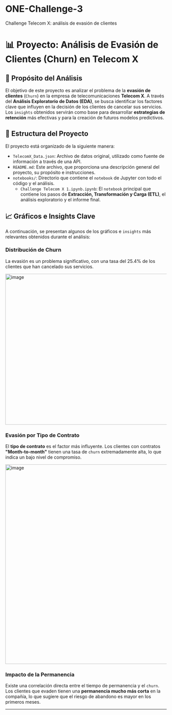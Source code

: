 # ONE-Challenge-3
Challenge Telecom X: análisis de evasión de clientes

# 📊 Proyecto: Análisis de Evasión de Clientes (Churn) en Telecom X

## 🎯 Propósito del Análisis

El objetivo de este proyecto es analizar el problema de la **evasión de clientes** (`Churn`) en la empresa de telecomunicaciones **Telecom X**. A través del **Análisis Exploratorio de Datos (EDA)**, se busca identificar los factores clave que influyen en la decisión de los clientes de cancelar sus servicios. Los `insights` obtenidos servirán como base para desarrollar **estrategias de retención** más efectivas y para la creación de futuros modelos predictivos.

## 📂 Estructura del Proyecto

El proyecto está organizado de la siguiente manera:

* `TelecomX_Data.json`: Archivo de datos original, utilizado como fuente de información a través de una API.
* `README.md`: Este archivo, que proporciona una descripción general del proyecto, su propósito e instrucciones.
* `notebooks/`: Directorio que contiene el `notebook` de Jupyter con todo el código y el análisis.
    * `Challenge Telecom X 1.ipynb.ipynb`: El `notebook` principal que contiene los pasos de **Extracción, Transformación y Carga (ETL)**, el análisis exploratorio y el informe final.

## 📈 Gráficos e Insights Clave

A continuación, se presentan algunos de los gráficos e `insights` más relevantes obtenidos durante el análisis:

### **Distribución de Churn**
La evasión es un problema significativo, con una tasa del 25.4% de los clientes que han cancelado sus servicios.

<img width="609" height="471" alt="image" src="https://github.com/user-attachments/assets/71d8474e-12e4-454f-a614-6b45a65d8689" />


### **Evasión por Tipo de Contrato**
El **tipo de contrato** es el factor más influyente. Los clientes con contratos **"Month-to-month"** tienen una tasa de `churn` extremadamente alta, lo que indica un bajo nivel de compromiso.

<img width="704" height="623" alt="image" src="https://github.com/user-attachments/assets/13a45efb-f566-48f0-b873-0dd58f72674f" />


### **Impacto de la Permanencia**
Existe una correlación directa entre el tiempo de permanencia y el `churn`. Los clientes que evaden tienen una **permanencia mucho más corta** en la compañía, lo que sugiere que el riesgo de abandono es mayor en los primeros meses.

---
